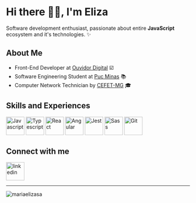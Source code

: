# Hi there 👋🏽, I'm Eliza
Software development enthusiast, passionate about entire <strong>JavaScript</strong> ecosystem and it's technologies. ✨

<h2> About Me </h2>

- Front-End Developer at [Ouvidor Digital](https://ouvidordigital.com/) ☑️
- Software Engineering Student at [Puc Minas](https://www.pucminas.br/destaques/Paginas/default.aspx) 📚
- Computer Network Technician by [CEFET-MG](https://www.cefetmg.br/) 🎓

<h2> Skills and Experiences </h2>

<img src="https://user-images.githubusercontent.com/56274028/101970313-79744500-3c08-11eb-90e5-8c09fec2d6bb.png" alt="Javascript" width="50"> <img src=https://user-images.githubusercontent.com/49694866/101971573-0c18e200-3c11-11eb-8933-b2d9e7de6dae.png alt="Typescript" width="50"> <img src=https://user-images.githubusercontent.com/49694866/101971326-6d3fb600-3c0f-11eb-9d35-d34da546a40a.png alt="React" width="50"> <img src=https://user-images.githubusercontent.com/49694866/101971208-71b79f00-3c0e-11eb-9ab1-b35d89c2020b.png alt="Angular" width="50"> <img src=https://user-images.githubusercontent.com/49694866/101971189-4765e180-3c0e-11eb-90b6-b177728f2477.png alt="Jest" width="50"> <img src="https://user-images.githubusercontent.com/56274028/101970393-d839be80-3c08-11eb-95c4-c9beef794d3d.png" alt="Sass" width="50"> <img src=https://user-images.githubusercontent.com/49694866/101971163-feae2880-3c0d-11eb-8c86-06e0cf22dbe9.png alt="Git" width="50">


<h2> Connect with me </h2>

[<img src='https://cdn.jsdelivr.net/npm/simple-icons@3.0.1/icons/linkedin.svg' alt='linkedin' width="50">](https://www.linkedin.com/in/mariaelizasa/)  

<hr>
<img align="left" src="https://github-readme-stats.vercel.app/api/top-langs?username=mariaelizasa&show_icons=true&locale=en&layout=compact" alt="mariaelizasa" />
